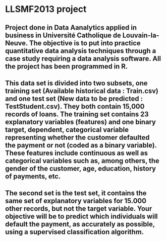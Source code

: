 # LLSMF2013 project

## Project done in Data Aanalytics applied in business in Université Catholique de Louvain-la-Neuve. The objective is to put into practice quantitative data analysis techniques through a case study requiring a data analysis software. All the project has been programmed in R.

## This data set is divided into two subsets, one training set (Available historical data : Train.csv) and one test set (New data to be predicted : TestStudent.csv). They both contain 15,000 records of loans. The training set contains 23 explanatory variables (features) and one binary target, dependent, categorical variable representing whether the customer defaulted the payment or not (coded as a binary variable). These features include continuous as well as categorical variables such as, among others, the gender of the customer, age, education, history of payments, etc. 

## The second set is the test set, it contains the same set of explanatory variables for 15.000 other records, but not the target variable. Your objective will be to predict which individuals will default the payment, as accurately as possible, using a supervised classification algorithm.
